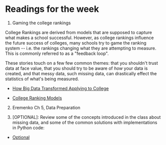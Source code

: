 # Readings for the week

1. Gaming the college rankings

College Rankings are derived from models that are supposed to capture
what makes a school successful. However, as college rankings influence
the future success of colleges, many schools try to game the ranking
system -- i.e. the rankings changing what they are attempting
to measure. This is commonly referred to as a "feedback loop".

These stories touch on a few few common themes: that you shouldn't
trust data at face value, that you should try to be aware of *how*
your data is created, and that messy data, such missing data, can
drastically effect the statistics of what's being measured.

* [How Big Data Transformed Applying to College](http://www.slate.com/articles/business/moneybox/2016/09/how_big_data_made_applying_to_college_tougher_crueler_and_more_expensive.html)
  
* [College Ranking Models](https://mathbabe.org/2013/08/26/college-ranking-models/)
   
2. Eremenko Ch 5, Data Preparation

3. [OPTIONAL]: 
Review some of the concepts introduced in the class about missing data, and some of the common solutions with implementations in Python code:
* [Optional](https://towardsdatascience.com/how-to-handle-missing-data-8646b18db0d4)
